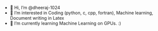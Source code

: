 - 👋 Hi, I’m @dheeraj-1024
- 👀 I’m interested in Coding (python, c, cpp, fortran), Machine learning, Document writing in Latex
- 🌱 I’m currently learning Machine Learning on GPUs. :)

<!---
dheeraj-1024/dheeraj-1024 is a ✨ special ✨ repository because its `README.md` (this file) appears on your GitHub profile.
You can click the Preview link to take a look at your changes.
--->
